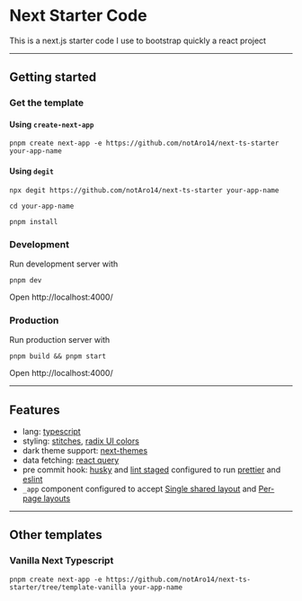 # Next Starter Code

This is a next.js starter code I use to bootstrap quickly a react project

---

## Getting started

### Get the template

#### Using `create-next-app`

```shell
pnpm create next-app -e https://github.com/notAro14/next-ts-starter your-app-name
```

#### Using `degit`

```shell
npx degit https://github.com/notAro14/next-ts-starter your-app-name
```

```shell
cd your-app-name
```

```shell
pnpm install
```

### Development

Run development server with

```shell
pnpm dev
```

Open http://localhost:4000/

### Production

Run production server with

```shell
pnpm build && pnpm start
```

Open http://localhost:4000/

---

## Features

- lang: [typescript](https://www.typescriptlang.org/)
- styling: [stitches](https://stitches.dev/), [radix UI colors](https://www.radix-ui.com/colors)
- dark theme support: [next-themes](https://github.com/pacocoursey/next-themes)
- data fetching: [react query](https://react-query.tanstack.com/)
- pre commit hook: [husky](https://typicode.github.io/husky/#/) and [lint staged](https://github.com/okonet/lint-staged) configured to run [prettier](https://prettier.io/) and [eslint](https://eslint.org/)
- `_app` component configured to accept [Single shared layout](https://nextjs.org/docs/basic-features/layouts#single-shared-layout-with-custom-app) and [Per-page layouts](https://nextjs.org/docs/basic-features/layouts#per-page-layouts)

---

## Other templates

### Vanilla Next Typescript

```shell
pnpm create next-app -e https://github.com/notAro14/next-ts-starter/tree/template-vanilla your-app-name
```

